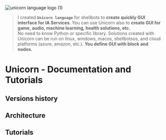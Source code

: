 ![unicorn language logo (1)](https://github.com/user-attachments/assets/b897f5bb-a04f-4fbf-96dd-0d59ae978562)


> I created **`Unicorn language`** for shellbots to **create quickly GUI interface for IA Services**. You can use Unicorn also to **create GUI for game, audio, machine learning, health solutions, etc.**   
> No need to know Python or specific library. Solutions created with Unicorn can be run on linux, windows, macos, shellbotsos, and cloud platforms (azure, amazon, etc.). **You define GUI with block and nodes.**


# Unicorn - Documentation and Tutorials

## Versions history

## Architecture

## Tutorials








